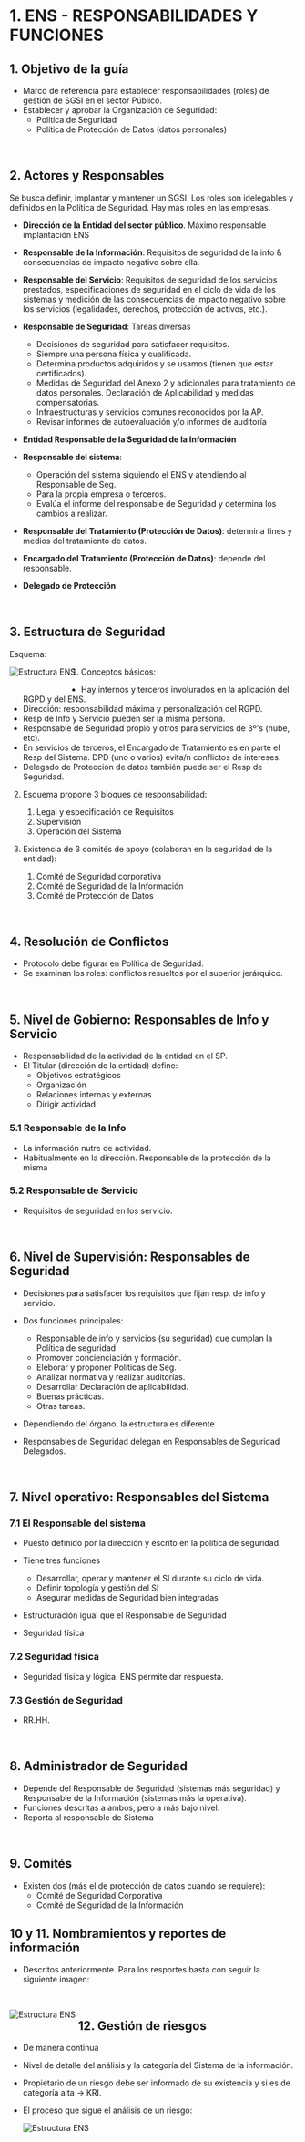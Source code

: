 # 1. ENS - RESPONSABILIDADES Y FUNCIONES

## 1. Objetivo de la guía
- Marco de referencia para establecer responsabilidades (roles) de gestión de SGSI en el sector Público.
- Establecer y aprobar la Organización de Seguridad:
   + Política de Seguridad
   + Política de Protección de Datos (datos personales) 

<br>

## 2. Actores y Responsables
Se busca definir, implantar y mantener un SGSI. Los roles son idelegables y definidos en la Política de Seguridad. Hay más roles en las empresas.
 
  - **Dirección de la Entidad del sector público**. Máximo responsable implantación ENS
  - **Responsable de la Información**: Requisitos de seguridad de la info & consecuencias de impacto negativo sobre ella.
  - **Responsable del Servicio**: Requisitos de seguridad de los servicios prestados, especificaciones de seguridad en el ciclo de vida de los sistemas y medición de las consecuencias de impacto negativo sobre los servicios (legalidades, derechos, protección de activos, etc.).
  - **Responsable de Seguridad**: Tareas diversas
    + Decisiones de seguridad para satisfacer requisitos.
    + Siempre una persona física y cualificada.
    + Determina productos adquiridos y se usamos (tienen que estar certificados).
    + Medidas de Seguridad del Anexo 2 y adicionales para tratamiento de datos personales. Declaración de Aplicabilidad y medidas compensatorias.
    + Infraestructuras y servicios comunes reconocidos por la AP.
    + Revisar informes de autoevaluación y/o informes de auditoría

  - **Entidad Responsable de la Seguridad de la Información**
  - **Responsable del sistema**: 
    + Operación del sistema siguiendo el ENS y atendiendo al Responsable de Seg. 
    + Para la propia empresa o terceros.
    + Evalúa el informe del responsable de Seguridad y determina los cambios a realizar.
  - **Responsable del Tratamiento (Protección de Datos)**: determina fines y medios del tratamiento de datos.
  - **Encargado del Tratamiento (Protección de Datos)**: depende del responsable.
  - **Delegado de Protección**

<br>

## 3. Estructura de Seguridad

Esquema:

<img src="./pictures/1. Estructura ENS.png"
     alt="Estructura ENS"
     style="float: left; margin-right: 10px;padding-bottom: 25px" >

1. Conceptos básicos:
- Hay internos y terceros involurados en la aplicación del RGPD y del ENS.
- Dirección: responsabilidad máxima y personalización del RGPD.
- Resp de Info y Servicio pueden ser la misma persona.
- Responsable de Seguridad propio y otros para servicios de 3º's (nube, etc).
- En servicios de terceros, el Encargado de Tratamiento es en parte el Resp del Sistema. DPD (uno o varios) evita/n conflictos de intereses.
- Delegado de Protección de datos también puede ser el Resp de Seguridad.

2. Esquema propone 3 bloques de responsabilidad:
   1. Legal y especificación de Requisitos
   2. Supervisión
   3. Operación del Sistema

3. Existencia de 3 comités de apoyo (colaboran en la seguridad de la entidad):
   1. Comité de Seguridad corporativa
   2. Comité de Seguridad de la Información
   3. Comité de Protección de Datos

<br>

## 4. Resolución de Conflictos
- Protocolo debe figurar en Política de Seguridad. 
- Se examinan los roles: conflictos resueltos por el superior jerárquico.

<br>

## 5. Nivel de Gobierno: Responsables de Info y Servicio

- Responsabilidad de la actividad de la entidad en el SP. 
- El Titular (dirección de la entidad) define:
  - Objetivos estratégicos
  - Organización
  - Relaciones internas y externas
  - Dirigir actividad


### 5.1 Responsable de la Info
- La información nutre de actividad.
- Habitualmente en la dirección. Responsable de la protección de la misma


### 5.2 Responsable de Servicio
- Requisitos de seguridad en los servicio.


<br>

## 6. Nivel de Supervisión: Responsables de Seguridad
- Decisiones para satisfacer los requisitos que fijan resp. de info y servicio.
- Dos funciones principales:
  - Responsable de info y servicios (su seguridad) que cumplan la Política de seguridad
  - Promover concienciación y formación.
  - Eleborar y proponer Políticas de Seg.
  - Analizar normativa y realizar auditorías.
  - Desarrollar Declaración de aplicabilidad.
  - Buenas prácticas.
  - Otras tareas.

- Dependiendo del órgano, la estructura es diferente
- Responsables de Seguridad delegan en Responsables de Seguridad Delegados.


<br>

## 7. Nivel operativo: Responsables del Sistema

### 7.1 El Responsable del sistema
- Puesto definido por la dirección y escrito en la política de seguridad.
- Tiene tres funciones
  - Desarrollar, operar y mantener el SI durante su ciclo de vida.
  - Definir topología y gestión del SI
  - Asegurar medidas de Seguridad bien integradas 

- Estructuración igual que el Responsable de Seguridad
- Seguridad física

### 7.2  Seguridad física

- Seguridad física y lógica. ENS permite dar respuesta.

### 7.3 Gestión de Seguridad
- RR.HH.


<br>

## 8. Administrador de Seguridad
- Depende del Responsable de Seguridad (sistemas más seguridad) y Responsable de la Información (sistemas más la operativa).
- Funciones descritas a ambos, pero a más bajo nivel.
- Reporta al responsable de Sistema


<br>

## 9. Comités

- Existen dos (más el de protección de datos cuando se requiere): 
  - Comité de Seguridad Corporativa
  - Comité de Seguridad de la Información

## 10 y 11. Nombramientos y reportes de información
- Descritos anteriormente. Para los resportes basta con seguir la siguiente imagen:

<br>

<img src="./pictures/2. Flujo.png"
     alt="Estructura ENS"
     style="float: left; margin-right: 5px;padding-bottom: 25px" >
     
## 12. Gestión de riesgos
- De manera continua
- Nivel de detalle del análisis y la categoría del Sistema de la información.
- Propietario de un riesgo debe ser informado de su existencia y si es de categoría alta  -> KRI. 
- El proceso que sigue el análisis de un riesgo:

  <img src="./pictures/7. Proceso de gestion.png" alt="Estructura ENS" style="float: left; margin-right: 5px;padding-bottom: 25px">